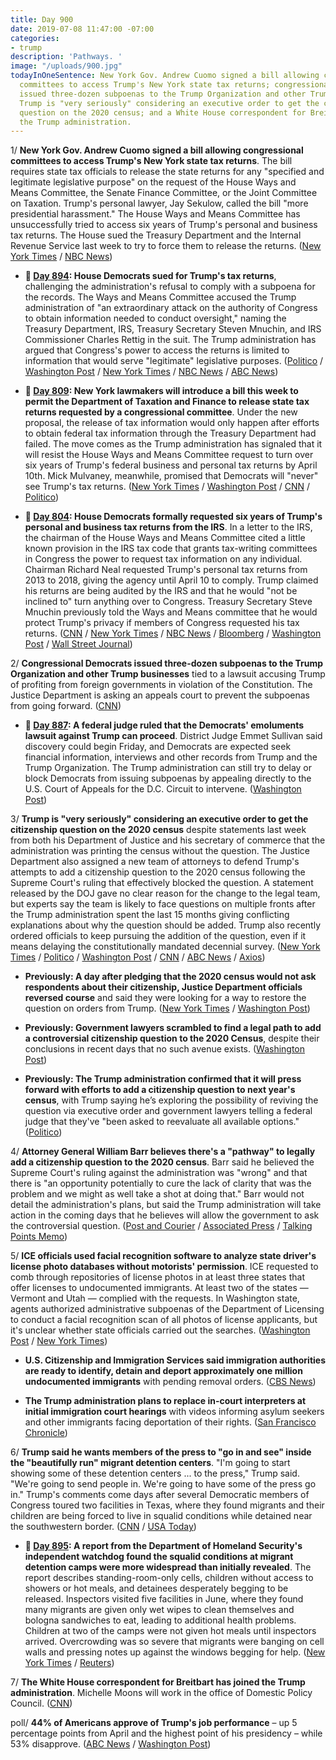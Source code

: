 ```yaml
---
title: Day 900
date: 2019-07-08 11:47:00 -07:00
categories:
- trump
description: 'Pathways. '
image: "/uploads/900.jpg"
todayInOneSentence: New York Gov. Andrew Cuomo signed a bill allowing congressional
  committees to access Trump's New York state tax returns; congressional Democrats
  issued three-dozen subpoenas to the Trump Organization and other Trump businesses;
  Trump is "very seriously" considering an executive order to get the citizenship
  question on the 2020 census; and a White House correspondent for Breitbart has joined
  the Trump administration.
---
```


1/ **New York Gov. Andrew Cuomo signed a bill allowing congressional committees to access Trump's New York state tax returns**. The bill requires state tax officials to release the state returns for any "specified and legitimate legislative purpose" on the request of the House Ways and Means Committee, the Senate Finance Committee, or the Joint Committee on Taxation. Trump's personal lawyer, Jay Sekulow, called the bill "more presidential harassment." The House Ways and Means Committee has unsuccessfully tried to access six years of Trump's personal and business tax returns. The House sued the Treasury Department and the Internal Revenue Service last week to try to force them to release the returns. ([New York Times](https://www.nytimes.com/2019/07/08/nyregion/trump-ny-taxes-cuomo.html) / [NBC News](https://www.nbcnews.com/politics/donald-trump/ny-gov-cuomo-signs-bill-allowing-congress-access-trump-s-n1027396))

* **📌 [Day 894](https://whatthefuckjusthappenedtoday.com/2019/07/02/day-894/#1-house-democrats-sued-for-trumps-ta): House Democrats sued for Trump's tax returns**, challenging the administration's refusal to comply with a subpoena for the records. The Ways and Means Committee accused the Trump administration of "an extraordinary attack on the authority of Congress to obtain information needed to conduct oversight," naming the Treasury Department, IRS, Treasury Secretary Steven Mnuchin, and IRS Commissioner Charles Rettig in the suit. The Trump administration has argued that Congress's power to access the returns is limited to information that would serve "legitimate" legislative purposes. ([Politico](https://www.politico.com/story/2019/07/02/donald-trump-tax-returns-democrats-lawsuit-1394959) / [Washington Post](https://www.washingtonpost.com/business/2019/07/02/house-democrats-sue-trump-administration-over-presidents-tax-returns/) / [New York Times](https://www.nytimes.com/2019/07/02/us/politics/trump-taxes-lawsuit.html) / [NBC News](https://www.nbcnews.com/politics/congress/house-democrats-sue-trump-administration-effort-secure-president-s-tax-n1025721) / [ABC News](https://abcnews.go.com/Politics/house-democrats-sue-trump-administration-presidents-tax-returns/story?id=64083967))

* **📌 [Day 809](https://whatthefuckjusthappenedtoday.com/2019/04/08/day-809/#6-new-york-lawmakers-will-introduce): New York lawmakers will introduce a bill this week to permit the Department of Taxation and Finance to release state tax returns requested by a congressional committee**. Under the new proposal, the release of tax information would only happen after efforts to obtain federal tax information through the Treasury Department had failed. The move comes as the Trump administration has signaled that it will resist the House Ways and Means Committee request to turn over six years of Trump's federal business and personal tax returns by April 10th. Mick Mulvaney, meanwhile, promised that Democrats will "never" see Trump's tax returns. ([New York Times](https://www.nytimes.com/2019/04/08/nyregion/trump-tax-returns-ny-state.html) / [Washington Post](https://www.washingtonpost.com/politics/mulvaney-says-democrats-will-never-see-trumps-tax-returns/2019/04/07/e939deca-593a-11e9-a00e-050dc7b82693_story.html) / [CNN](https://www.cnn.com/2019/04/08/politics/trump-tax-returns-congress-whats-next/index.html) / [Politico](https://www.politico.com/states/new-york/albany/story/2019/04/08/new-york-lawmakers-make-new-push-to-release-trumps-taxes-956169))

* **📌 [Day 804](https://whatthefuckjusthappenedtoday.com/2019/04/03/day-804/#1-house-democrats-formally-requested): House Democrats formally requested six years of Trump's personal and business tax returns from the IRS**. In a letter to the IRS, the chairman of the House Ways and Means Committee cited a little known provision in the IRS tax code that grants tax-writing committees in Congress the power to request tax information on any individual. Chairman Richard Neal requested Trump's personal tax returns from 2013 to 2018, giving the agency until April 10 to comply. Trump claimed his returns are being audited by the IRS and that he would "not be inclined to" turn anything over to Congress. Treasury Secretary Steve Mnuchin previously told the Ways and Means committee that he would protect Trump's privacy if members of Congress requested his tax returns. ([CNN](https://www.cnn.com/2019/04/03/politics/trump-tax-returns-house-democrats-request/index.html) / [New York Times](https://www.nytimes.com/2019/04/03/us/politics/mueller-report-subpoena-house.html) / [NBC News](https://www.nbcnews.com/politics/congress/house-democrats-formally-request-trump-tax-returns-n990726) / [Bloomberg](https://www.bloomberg.com/news/articles/2019-04-03/democrats-formally-seek-six-years-of-trump-tax-returns-from-irs?) / [Washington Post](https://www.washingtonpost.com/news/politics/wp/2019/04/03/house-committee-chairman-asks-internal-revenue-service-for-six-years-of-trumps-personal-and-business-tax-returns/) / [Wall Street Journal](https://www.wsj.com/articles/house-ways-and-means-chairman-requests-trump-s-tax-returns-11554329362))

2/ **Congressional Democrats issued three-dozen subpoenas to the Trump Organization and other Trump businesses** tied to a lawsuit accusing Trump of profiting from foreign governments in violation of the Constitution. The Justice Department is asking an appeals court to prevent the subpoenas from going forward. ([CNN](https://www.cnn.com/2019/07/08/politics/trump-organization-subpoena/index.html))

* **📌 [Day 887](https://whatthefuckjusthappenedtoday.com/2019/06/25/day-887/): A federal judge ruled that the Democrats' emoluments lawsuit against Trump can proceed**. District Judge Emmet Sullivan said discovery could begin Friday, and Democrats are expected seek financial information, interviews and other records from Trump and the Trump Organization. The Trump administration can still try to delay or block Democrats from issuing subpoenas by appealing directly to the U.S. Court of Appeals for the D.C. Circuit to intervene. ([Washington Post](https://www.washingtonpost.com/local/legal-issues/democrats-emoluments-lawsuit-against-president-trump-can-proceed-federal-judge-rules/2019/06/25/73bcc6ac-8b95-11e9-adf3-f70f78c156e8_story.html))

3/ **Trump is "very seriously" considering an executive order to get the citizenship question on the 2020 census** despite statements last week from both his Department of Justice and his secretary of commerce that the administration was printing the census without the question. The Justice Department also assigned a new team of attorneys to defend Trump's attempts to add a citizenship question to the 2020 census following the Supreme Court's ruling that effectively blocked the question. A statement released by the DOJ gave no clear reason for the change to the legal team, but experts say the team is likely to face questions on multiple fronts after the Trump administration spent the last 15 months giving conflicting explanations about why the question should be added. Trump also recently ordered officials to keep pursuing the addition of the question, even if it means delaying the constitutionally mandated decennial survey. ([New York Times](https://www.nytimes.com/2019/07/05/us/census-question.html) / [Politico](https://www.politico.com/story/2019/07/08/justice-department-census-citizenship-question-battle-1399523) / [Washington Post](https://www.washingtonpost.com/world/national-security/justice-department-changing-lawyers-on-census-case/2019/07/07/18ba6650-a112-11e9-b732-41a79c2551bf_story.html) / [CNN](https://www.cnn.com/2019/07/03/politics/census-question-trump-tweet/) / [ABC News](https://abcnews.go.com/Politics/wireStory/trump-mulling-executive-order-census-64150029) / [Axios](https://www.axios.com/justice-department-scrambles-on-citizenship-question-after-trump-tweet-ea33be0a-5654-4592-ab7f-9a751f775959.html))

* **Previously: A day after pledging that the 2020 census would not ask respondents about their citizenship, Justice Department officials reversed course** and said they were looking for a way to restore the question on orders from Trump. ([New York Times](https://www.nytimes.com/2019/07/03/us/politics/census-citizenship-question.html) / [Washington Post](https://www.washingtonpost.com/politics/trump-appears-to-contradict-his-own-administration-on-census-citizenship-question/2019/07/03/b720bb94-9da4-11e9-b27f-ed2942f73d70_story.html))

* **Previously: Government lawyers scrambled to find a legal path to add a controversial citizenship question to the 2020 Census**, despite their conclusions in recent days that no such avenue exists. ([Washington Post](https://www.washingtonpost.com/politics/trump-administration-scrambles-to-save-citizenship-question-on-census/2019/07/04/238fe3fa-9e85-11e9-9ed4-c9089972ad5a_story.html))

* **Previously: The Trump administration confirmed that it will press forward with efforts to add a citizenship question to next year's census**, with Trump saying he’s exploring the possibility of reviving the question via executive order and government lawyers telling a federal judge that they've "been asked to reevaluate all available options." ([Politico](https://www.politico.com/story/2019/07/05/trump-executive-order-citizenship-question-census-1399067))

4/ **Attorney General William Barr believes there's a "pathway" to legally add a citizenship question to the 2020 census**. Barr said he believed the Supreme Court's ruling against the administration was "wrong" and that there is "an opportunity potentially to cure the lack of clarity that was the problem and we might as well take a shot at doing that." Barr would not detail the administration's plans, but said the Trump administration will take action in the coming days that he believes will allow the government to ask the controversial question. ([Post and Courier](https://www.postandcourier.com/news/attorney-general-barr-tells-sc-reporters-he-s-found-a/article_76547b6e-a18c-11e9-a2e7-b7256bab1021.html) / [Associated Press](https://apnews.com/d3455cd57e744af08c5690fe1f0517ae) / [Talking Points Memo](https://talkingpointsmemo.com/news/bill-barr-census-pathway-citizenship-question))

5/ **ICE officials used facial recognition software to analyze state driver's license photo databases without motorists' permission**. ICE requested to comb through repositories of license photos in at least three states that offer licenses to undocumented immigrants. At least two of the states — Vermont and Utah — complied with the requests. In Washington state, agents authorized administrative subpoenas of the Department of Licensing to conduct a facial recognition scan of all photos of license applicants, but it's unclear whether state officials carried out the searches. ([Washington Post](https://www.washingtonpost.com/technology/2019/07/07/fbi-ice-find-state-drivers-license-photos-are-gold-mine-facial-recognition-searches/?utm_term=.42ff1162888a) / [New York Times](https://www.nytimes.com/2019/07/07/us/politics/ice-drivers-licenses-facial-recognition.html))

* **U.S. Citizenship and Immigration Services said immigration authorities are ready to identify, detain and deport approximately one million undocumented immigrants** with pending removal orders. ([CBS News](https://www.cbsnews.com/news/ken-cuccinelli-on-face-the-nation-ice-is-ready-to-deport-1-million-undocumented-immigrants/))

* **The Trump administration plans to replace in-court interpreters at initial immigration court hearings** with videos informing asylum seekers and other immigrants facing deportation of their rights. ([San Francisco Chronicle](https://www.sfchronicle.com/politics/article/Trump-administration-ending-in-person-14070403.php))

6/ **Trump said he wants members of the press to "go in and see" inside the "beautifully run" migrant detention centers**. "I'm going to start showing some of these detention centers ... to the press," Trump said. "We're going to send people in. We're going to have some of the press go in." Trump's comments come days after several Democratic members of Congress toured two facilities in Texas, where they found migrants and their children are being forced to live in squalid conditions while detained near the southwestern border. ([CNN](https://www.cnn.com/2019/07/07/politics/trump-press-migrant-detention-centers/index.html) / [USA Today](https://www.usatoday.com/story/news/politics/2019/07/05/immigration-trump-defends-beautifully-run-detention-facilities/1660455001/))

* **📌 [Day 895](https://whatthefuckjusthappenedtoday.com/#1-a-report-from-the-department-of-ho): A report from the Department of Homeland Security's independent watchdog found the squalid conditions at migrant detention camps were more widespread than initially revealed**. The report describes standing-room-only cells, children without access to showers or hot meals, and detainees desperately begging to be released. Inspectors visited five facilities in June, where they found many migrants are given only wet wipes to clean themselves and bologna sandwiches to eat, leading to additional health problems. Children at two of the camps were not given hot meals until inspectors arrived. Overcrowding was so severe that migrants were banging on cell walls and pressing notes up against the windows begging for help. ([New York Times](https://www.nytimes.com/2019/07/02/us/politics/border-center-migrant-detention.html) / [Reuters](https://www.reuters.com/article/us-usa-immigration-idUSKCN1TY1A5))

7/ **The White House correspondent for Breitbart has joined the Trump administration**. Michelle Moons will work in the office of Domestic Policy Council. ([CNN](https://www.cnn.com/2019/07/08/media/breitbart-white-house/index.html))

poll/ **44% of Americans approve of Trump's job performance** – up 5 percentage points from April and the highest point of his presidency – while 53% disapprove. ([ABC News](https://abcnews.go.com/Politics/trump-reaches-career-high-approval-faces-range-election/story?id=64117018) / [Washington Post](https://www.washingtonpost.com/politics/aided-by-a-strong-economy-trump-approval-rises-but-a-majority-also-see-him-as-unpresidential/2019/07/04/c9c42c54-9d9f-11e9-b27f-ed2942f73d70_story.html))